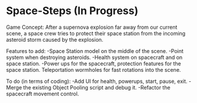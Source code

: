 # Space-Steps (In Progress)


Game Concept: After a supernova explosion far away from our current scene, a space crew tries to protect their space station from the incoming asteroid storm caused by the explosion.


Features to add:
	-Space Station model on the middle of the scene.
	-Point system when destroying asteroids.
	-Health system on spacecraft and on space station.
-Power ups for the spacecraft, protection features for the space station.
Teleportation wormholes for fast rotations into the scene.




To do (in terms of coding):
	-Add UI for health, powerups, start, pause, exit.
	-Merge the existing Object Pooling script and debug it.
	-Refactor the spacecraft movement control.

